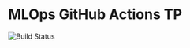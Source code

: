 # MLOps GitHub Actions TP

![Build Status](https://github.com/ton-username/mlops-github-actions-tp/actions/workflows/badge.yml/badge.svg)

